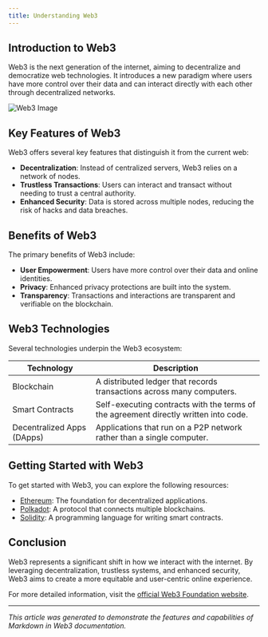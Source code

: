 ```yaml
---
title: Understanding Web3
---
```

## Introduction to Web3

Web3 is the next generation of the internet, aiming to decentralize and democratize web technologies. It introduces a new paradigm where users have more control over their data and can interact directly with each other through decentralized networks.

![Web3 Image](https://via.placeholder.com/600x300.png?text=Web3)

## Key Features of Web3

Web3 offers several key features that distinguish it from the current web:

- **Decentralization**: Instead of centralized servers, Web3 relies on a network of nodes.
- **Trustless Transactions**: Users can interact and transact without needing to trust a central authority.
- **Enhanced Security**: Data is stored across multiple nodes, reducing the risk of hacks and data breaches.

## Benefits of Web3

The primary benefits of Web3 include:

- **User Empowerment**: Users have more control over their data and online identities.
- **Privacy**: Enhanced privacy protections are built into the system.
- **Transparency**: Transactions and interactions are transparent and verifiable on the blockchain.

## Web3 Technologies

Several technologies underpin the Web3 ecosystem:

| Technology        | Description                                                                                       |
|-------------------|---------------------------------------------------------------------------------------------------|
| Blockchain        | A distributed ledger that records transactions across many computers.                             |
| Smart Contracts   | Self-executing contracts with the terms of the agreement directly written into code.             |
| Decentralized Apps (DApps) | Applications that run on a P2P network rather than a single computer.                       |

## Getting Started with Web3

To get started with Web3, you can explore the following resources:

- [Ethereum](https://ethereum.org/): The foundation for decentralized applications.
- [Polkadot](https://polkadot.network/): A protocol that connects multiple blockchains.
- [Solidity](https://soliditylang.org/): A programming language for writing smart contracts.

## Conclusion

Web3 represents a significant shift in how we interact with the internet. By leveraging decentralization, trustless systems, and enhanced security, Web3 aims to create a more equitable and user-centric online experience.

For more detailed information, visit the [official Web3 Foundation website](https://web3.foundation/).

---

_This article was generated to demonstrate the features and capabilities of Markdown in Web3 documentation._
